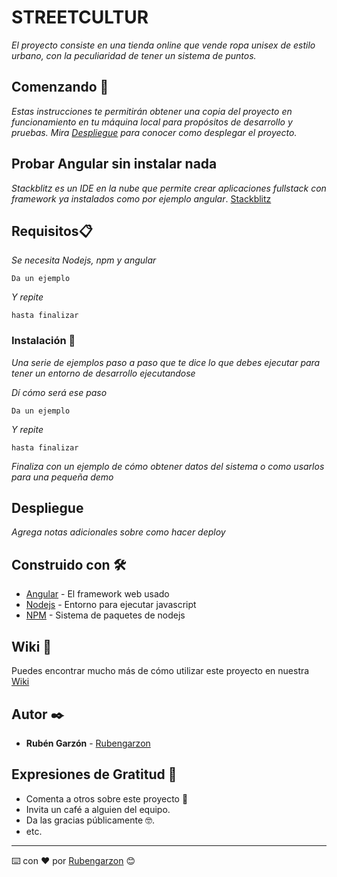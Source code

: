 # STREETCULTUR
_El proyecto consiste en una tienda online que vende ropa unisex de estilo urbano, con la peculiaridad de tener un sistema de puntos._

## Comenzando 🚀
_Estas instrucciones te permitirán obtener una copia del proyecto en funcionamiento en tu máquina local para propósitos de desarrollo y pruebas._
_Mira [Despliegue](http://github.com) para conocer como desplegar el proyecto._

## Probar Angular sin instalar nada
_Stackblitz es un IDE en la nube que permite crear aplicaciones fullstack con framework ya instalados como por ejemplo angular_.  [Stackblitz](https://stackblitz.com/edit/angular)

## Requisitos📋
_Se necesita Nodejs, npm y angular_

```
Da un ejemplo
```

_Y repite_

```
hasta finalizar
```

### Instalación 🔧

_Una serie de ejemplos paso a paso que te dice lo que debes ejecutar para tener un entorno de desarrollo ejecutandose_

_Dí cómo será ese paso_

```
Da un ejemplo
```

_Y repite_

```
hasta finalizar
```

_Finaliza con un ejemplo de cómo obtener datos del sistema o como usarlos para una pequeña demo_



## Despliegue

_Agrega notas adicionales sobre como hacer deploy_

## Construido con 🛠️

* [Angular](https://angular.io/) - El framework web usado
* [Nodejs](https://nodejs.org/es/) - Entorno para ejecutar javascript
* [NPM](https://www.npmjs.com/) - Sistema de paquetes de nodejs


## Wiki 📖

Puedes encontrar mucho más de cómo utilizar este proyecto en nuestra [Wiki](https://github.com/iesgrancapitan-proyectos/202021daw_diciembre_StreetCultur-Tienda-de-barrio-rubengarzon/wiki)

## Autor ✒️

* **Rubén Garzón**  - [Rubengarzon](https://github.com/rubengarzon)


## Expresiones de Gratitud 🎁

* Comenta a otros sobre este proyecto 📢
* Invita un café a alguien del equipo.
* Da las gracias públicamente 🤓.
* etc.



---
⌨️ con ❤️ por [Rubengarzon](https://github.com/rubengarzon) 😊
